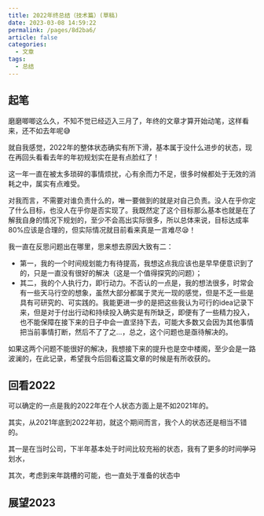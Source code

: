 ```yaml
---
title: 2022年终总结（技术篇）(草稿)
date: 2023-03-08 14:59:22
permalink: /pages/8d2ba6/
article: false
categories:
  - 文章
tags:
  - 总结
---
```


## 起笔

磨磨唧唧这么久，不知不觉已经迈入三月了，年终的文章才算开始动笔，这样看来，还不如去年呢😅

就自我感觉，2022年的整体状态确实有所下滑，基本属于没什么进步的状态，现在再回头看看去年的年初规划实在是有点脸红了！

这一年一直在被太多琐碎的事情烦扰，心有余而力不足，很多时候都处于无效的消耗之中，属实有点难受。

对我而言，不需要对谁负责什么的，唯一要做到的就是对自己负责。没人在乎你定了什么目标，也没人在乎你是否实现了。我既然定了这个目标那么基本也就是在了解我自身的情况下规划的，至少不会高出实际很多，所以总体来说，目标达成率80%应该是合理的，但实际情况就目前看来真是一言难尽😪！

我一直在反思问题出在哪里，思来想去原因大致有二：

- 第一，我的一个时间规划能力有待提高，我想这点我应该也是早早便意识到了的，只是一直没有很好的解决（这是一个值得探究的问题）；
- 其二，我的个人执行力，即行动力。不否认的一点是，我的想法很多，时常会有一些天马行空的想象，虽然大部分都属于灵光一现的感觉，但是不乏一些是具有可研究的、可实践的。我能更进一步的是把这些我认为可行的idea记录下来，但是对于付出行动和持续投入确实是有所缺乏，即便有了一些精力投入，也不能保障在接下来的日子中会一直坚持下去，可能大多数又会因为其他事情把当前事情打断，然后不了了之...，总之，这个问题也是亟待解决的。

如果这两个问题不能很好的解决，我想接下来的提升也是空中楼阁，至少会是一路波澜的，在此记录，希望我今后回看这篇文章的时候是有所收获的。

## 回看2022

可以确定的一点是我的2022年在个人状态方面上是不如2021年的。

其实，从2021年底到2022年初，就这个期间而言，我个人的状态还是相当不错的。

其一是在当时公司，下半年基本处于时间比较充裕的状态，我有了更多的时间~~学习~~划水，

其次，考虑到来年跳槽的可能，也一直处于准备的状态中

## 展望2023
